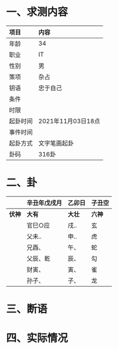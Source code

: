 # 一、求测内容
|项目|内容|
|:-|:-|
|年龄|34|
|职业|IT|
|性别|男|
|策项|杂占|
|钥语|忠于自己|
|条件||
|时限||
|起卦时间|2021年11月03日18点|
|事件时间||
|起卦方式|文字笔画起卦|
|卦码|316卦|

# 二、卦
||辛丑年戊戌月|乙卯日|子丑空|
|:-|:-|:-|:-|
|**伏神**|**大有**|**大壮**|**六神**|
||官巳○应|戌..|玄|
||父未..|申..|虎|
||兄酉、|午、|蛇|
||父辰、乾|辰、|勾|
||财寅、|寅、|雀|
||孙子、|子、|龙|


# 三、断语

# 四、实际情况